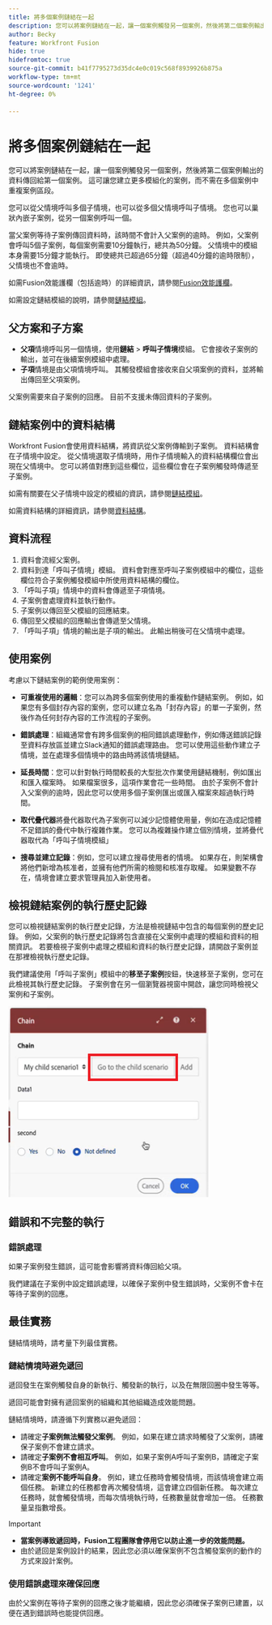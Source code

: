 ```yaml
---
title: 將多個案例鏈結在一起
description: 您可以將案例鏈結在一起，讓一個案例觸發另一個案例，然後將第二個案例輸出的資料傳回給第一個案例。
author: Becky
feature: Workfront Fusion
hide: true
hidefromtoc: true
source-git-commit: b41f7795273d35dc4e0c019c568f8939926b875a
workflow-type: tm+mt
source-wordcount: '1241'
ht-degree: 0%

---
```



# 將多個案例鏈結在一起

您可以將案例鏈結在一起，讓一個案例觸發另一個案例，然後將第二個案例輸出的資料傳回給第一個案例。 這可讓您建立更多模組化的案例，而不需在多個案例中重複案例區段。

您可以從父情境呼叫多個子情境，也可以從多個父情境呼叫子情境。 您也可以巢狀內嵌子案例，從另一個案例呼叫一個。

當父案例等待子案例傳回資料時，該時間不會計入父案例的逾時。 例如，父案例會呼叫5個子案例，每個案例需要10分鐘執行，總共為50分鐘。 父情境中的模組本身需要15分鐘才能執行。 即使總共已超過65分鐘（超過40分鐘的逾時限制），父情境也不會逾時。

如需Fusion效能護欄（包括逾時）的詳細資訊，請參閱[Fusion效能護欄](/help/workfront-fusion/references/scenarios/fusion-performance-guardrails.md)。

如需設定鏈結模組的說明，請參閱[鏈結模組](/help/workfront-fusion/references/apps-and-modules/tools-and-transformers/chain-modules.md)。

## 父方案和子方案

* **父項**&#x200B;情境呼叫另一個情境，使用&#x200B;**鏈結** > **呼叫子情境**&#x200B;模組。 它會接收子案例的輸出，並可在後續案例模組中處理。
* **子項**&#x200B;情境是由父項情境呼叫。 其觸發模組會接收來自父項案例的資料，並將輸出傳回至父項案例。

父案例需要來自子案例的回應。 目前不支援未傳回資料的子案例。

## 鏈結案例中的資料結構

Workfront Fusion會使用資料結構，將資訊從父案例傳輸到子案例。 資料結構會在子情境中設定。 從父情境選取子情境時，用作子情境輸入的資料結構欄位會出現在父情境中。 您可以將值對應到這些欄位，這些欄位會在子案例觸發時傳遞至子案例。

如需有關要在父子情境中設定的模組的資訊，請參閱[鏈結模組](/help/workfront-fusion/references/apps-and-modules/tools-and-transformers/chain-modules.md)。

如需資料結構的詳細資訊，請參閱[資料結構](/help/workfront-fusion/references/mapping-panel/data-types/data-structures.md)。

## 資料流程

1. 資料會流經父案例。
1. 資料到達「呼叫子情境」模組。 資料會對應至呼叫子案例模組中的欄位，這些欄位符合子案例觸發模組中所使用資料結構的欄位。
1. 「呼叫子項」情境中的資料會傳遞至子項情境。
1. 子案例會處理資料並執行動作。
1. 子案例以傳回至父模組的回應結束。
1. 傳回至父模組的回應輸出會傳遞至父情境。
1. 「呼叫子項」情境的輸出是子項的輸出。 此輸出稍後可在父情境中處理。

## 使用案例

考慮以下鏈結案例的範例使用案例：

* **可重複使用的邏輯**：您可以為跨多個案例使用的重複動作鏈結案例。 例如，如果您有多個封存內容的案例，您可以建立名為「封存內容」的單一子案例，然後作為任何封存內容的工作流程的子案例。

* **錯誤處理**：組織通常會有跨多個案例的相同錯誤處理動作，例如傳送錯誤記錄至資料存放區並建立Slack通知的錯誤處理路由。 您可以使用這些動作建立子情境，並在處理多個情境中的路由時將該情境鏈結。

* **延長時間**：您可以針對執行時間較長的大型批次作業使用鏈結機制，例如匯出和匯入檔案時。 如果檔案很多，這項作業會花一些時間。 由於子案例不會計入父案例的逾時，因此您可以使用多個子案例匯出或匯入檔案來超過執行時間。

* **取代疊代器**&#x200B;將疊代器取代為子案例可以減少記憶體使用量，例如在造成記憶體不足錯誤的疊代中執行複雜作業。 您可以為複雜操作建立個別情境，並將疊代器取代為「呼叫子情境模組」

* **搜尋並建立記錄**：例如，您可以建立搜尋使用者的情境。 如果存在，則架構會將他們新增為核准者，並擁有他們所需的檢閱和核准存取權。 如果變數不存在，情境會建立要求管理員加入新使用者。

## 檢視鏈結案例的執行歷史記錄

您可以檢視鏈結案例的執行歷史記錄，方法是檢視鏈結中包含的每個案例的歷史記錄。 例如，父案例的執行歷史記錄將包含直接在父案例中處理的模組和資料的相關資訊。 若要檢視子案例中處理之模組和資料的執行歷史記錄，請開啟子案例並在那裡檢視執行歷史記錄。

我們建議使用「呼叫子案例」模組中的&#x200B;**移至子案例**&#x200B;按鈕，快速移至子案例，您可在此檢視其執行歷史記錄。 子案例會在另一個瀏覽器視窗中開啟，讓您同時檢視父案例和子案例。

![移至子案例按鈕](assets/go-to-the-child-button.png)

## 錯誤和不完整的執行

### 錯誤處理

如果子案例發生錯誤，這可能會影響將資料傳回給父項。

我們建議在子案例中設定錯誤處理，以確保子案例中發生錯誤時，父案例不會卡在等待子案例的回應。

## 最佳實務

鏈結情境時，請考量下列最佳實務。

### 鏈結情境時避免遞回

遞回發生在案例觸發自身的新執行、觸發新的執行，以及在無限回圈中發生等等。

遞回可能會對擁有遞回案例的組織和其他組織造成效能問題。

鏈結情境時，請遵循下列實務以避免遞回：

* 請確定&#x200B;**子案例無法觸發父案例**。 例如，如果在建立請求時觸發了父案例，請確保子案例不會建立請求。
* 請確定&#x200B;**子案例不會相互呼叫**。 例如，如果子案例A呼叫子案例B，請確定子案例B不會呼叫子案例A。
* 請確定&#x200B;**案例不能呼叫自身**。 例如，建立任務時會觸發情境，而該情境會建立兩個任務。 新建立的任務都會再次觸發情境，這會建立四個新任務。 每次建立任務時，就會觸發情境，而每次情境執行時，任務數量就會增加一倍。 任務數量呈指數增長。

>[!IMPORTANT]
>
>* **當案例導致遞回時，Fusion工程團隊會停用它以防止進一步的效能問題。**
>* 由於遞回是案例設計的結果，因此您必須以確保案例不包含觸發案例的動作的方式來設計案例。

### 使用錯誤處理來確保回應

由於父案例在等待子案例的回應之後才能繼續，因此您必須確保子案例已建置，以便在遇到錯誤時也能提供回應。
